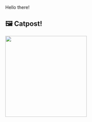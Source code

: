 Hello there!



## 🖼️ Catpost!

<sub>
    <img src="https://cdn2.thecatapi.com/images/2mj.jpg" height="256">
</sub>

